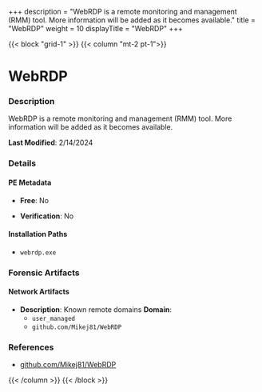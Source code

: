+++
description = "WebRDP is a remote monitoring and management (RMM) tool. More information will be added as it becomes available."
title = "WebRDP"
weight = 10
displayTitle = "WebRDP"
+++


{{< block "grid-1" >}}
{{< column "mt-2 pt-1">}}

# WebRDP


### Description

WebRDP is a remote monitoring and management (RMM) tool. More information will be added as it becomes available.



**Last Modified**: 2/14/2024

### Details


#### PE Metadata


- **Free**: No

- **Verification**: No




#### Installation Paths
- `webrdp.exe`

### Forensic Artifacts




#### Network Artifacts

- **Description**: Known remote domains
  **Domain**:
    - `user_managed`
    - `github.com/Mikej81/WebRDP`





### References
- [github.com/Mikej81/WebRDP](github.com/Mikej81/WebRDP)



{{< /column >}}
{{< /block >}}
